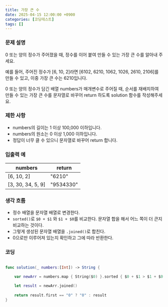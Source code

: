 ```yaml
---
title: 가장 큰 수
date: 2025-04-15 12:00:00 +0900
categories: [코딩테스트]
tags: []
---
```


### 문제 설명

0 또는 양의 정수가 주어졌을 때, 정수를 이어 붙여 만들 수 있는 가장 큰 수를 알아내 주세요.

예를 들어, 주어진 정수가 [6, 10, 2]라면 [6102, 6210, 1062, 1026, 2610, 2106]를 만들 수 있고, 이중 가장 큰 수는 6210입니다.

0 또는 양의 정수가 담긴 배열 numbers가 매개변수로 주어질 때, 순서를 재배치하여 만들 수 있는 가장 큰 수를 문자열로 바꾸어 return 하도록 solution 함수를 작성해주세요.

### 제한 사항

- numbers의 길이는 1 이상 100,000 이하입니다.
- numbers의 원소는 0 이상 1,000 이하입니다.
- 정답이 너무 클 수 있으니 문자열로 바꾸어 return 합니다.

### 입출력 예

| numbers | return |
| --- | --- |
| [6, 10, 2] | "6210" |
| [3, 30, 34, 5, 9] | "9534330" |

<aside>

### 생각 흐름

- 정수 배열을 문자열 배열로 변경한다.
- `sorted()`로 `$0 + $1` 와 `$1 + $0`를 비교한다. 문자열 합을 해서 어느 쪽이 더 큰지 비교하는 것이다.
- 그렇게 생성된 문자열 배열을 `.joined()`로 합친다.
- 0으로만 이루어져 있는지 확인하고 그에 따라 반환한다.
</aside>

<aside>

### 코딩

</aside>

```swift

func solution(_ numbers:[Int]) -> String {
   
    var newArr = numbers.map { String($0) }.sorted { $0 + $1 > $1 + $0 }

    let result = newArr.joined()
    
    return result.first == "0" ? "0" : result
}
```
